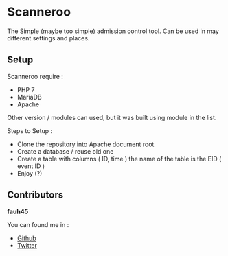 # Scanneroo
The Simple (maybe too simple) admission control tool. Can be used in may different settings and places.

## Setup
Scanneroo require :

- PHP 7 
- MariaDB
- Apache

Other version / modules can used, but it was built using module in the list.

Steps to Setup :

 - Clone the repository into Apache document root 
 - Create a database / reuse old one
 - Create a table with columns ( ID, time ) the name of the table is the EID ( event ID )
 - Enjoy (?)

## Contributors
**fauh45**

You can found me in :
- [Github](github.com/fauh45)
- [Twitter](twitter.com/fauh45)
